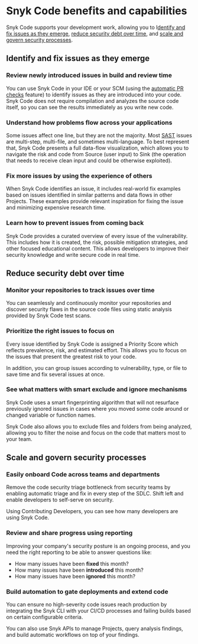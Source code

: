 # Snyk Code benefits and capabilities

Snyk Code supports your development work, allowing you to I[dentify and fix issues as they emerge](snyk-code-benefits-and-capabilities.md#identify-and-fix-issues-as-they-emerge), [reduce security debt over time](snyk-code-benefits-and-capabilities.md#reduce-security-debt-over-time), and [scale and govern security processes](snyk-code-benefits-and-capabilities.md#scale-and-govern-security-processes).

## Identify and fix issues as they emerge

### Review newly introduced issues in build and review time

You can use Snyk Code in your IDE or your SCM (using the [automatic PR checks](../run-pr-checks/introduction-to-automated-security-scans-with-pr-checks.md) feature) to identify issues as they are introduced into your code. Snyk Code does not require compilation and analyzes the source code itself, so you can see the results immediately as you write new code.

### Understand how problems flow across your applications

Some issues affect one line, but they are not the majority. Most [SAST](https://snyk.io/learn/application-security/sast-vs-dast/) issues are multi-step, multi-file, and sometimes multi-language. To best represent that, Snyk Code presents a full data-flow visualization, which allows you to navigate the risk and code from Source (user input) to Sink (the operation that needs to receive clean input and could be otherwise exploited).

### Fix more issues by using the experience of others

When Snyk Code identifies an issue, it includes real-world fix examples based on issues identified in similar patterns and data flows in other Projects. These examples provide relevant inspiration for fixing the issue and minimizing expensive research time.

### Learn how to prevent issues from coming back

Snyk Code provides a curated overview of every issue of the vulnerability. This includes how it is created, the risk, possible mitigation strategies, and other focused educational content. This allows developers to improve their security knowledge and write secure code in real time.

## Reduce security debt over time

### Monitor your repositories to track issues over time

You can seamlessly and continuously monitor your repositories and discover security flaws in the source code files using static analysis provided by Snyk Code test scans.

### Prioritize the right issues to focus on

Every issue identified by Snyk Code is assigned a Priority Score which reflects prevalence, risk, and estimated effort. This allows you to focus on the issues that present the greatest risk to your code.

In addition, you can group issues according to vulnerability, type, or file to save time and fix several issues at once.

### See what matters with smart exclude and ignore mechanisms

Snyk Code uses a smart fingerprinting algorithm that will not resurface previously ignored issues in cases where you moved some code around or changed variable or function names.

Snyk Code also allows you to exclude files and folders from being analyzed, allowing you to filter the noise and focus on the code that matters most to your team.

## Scale and govern security processes

### Easily onboard Code across teams and departments

Remove the code security triage bottleneck from security teams by enabling automatic triage and fix in every step of the SDLC. Shift left and enable developers to self-serve on security.

Using Contributing Developers, you can see how many developers are using Snyk Code.

### Review and share progress using reporting

Improving your company's security posture is an ongoing process, and you need the right reporting to be able to answer questions like:

* How many issues have been **fixed** this month?
* How many issues have been **introduced** this month?
* How many issues have been **ignored** this month?

### Build automation to gate deployments and extend code

You can ensure no high-severity code issues reach production by integrating the Snyk CLI with your CI/CD processes and failing builds based on certain configurable criteria.

You can also use Snyk APIs to manage Projects, query analysis findings, and build automatic workflows on top of your findings.
